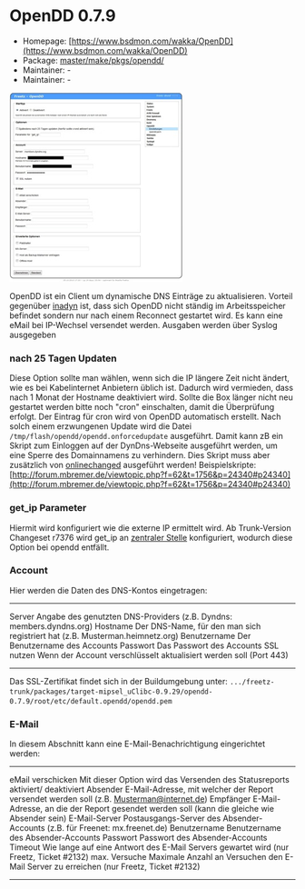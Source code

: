 # OpenDD 0.7.9
 - Homepage: [https://www.bsdmon.com/wakka/OpenDD](https://www.bsdmon.com/wakka/OpenDD)
 - Package: [master/make/pkgs/opendd/](https://github.com/Freetz-NG/freetz-ng/tree/master/make/pkgs/opendd/)
 - Maintainer: -
 - Maintainer: -

[![Konfigurationsseite OpenDD](../screenshots/177_md.jpg)](../screenshots/177.jpg)

OpenDD ist ein Client um dynamische DNS Einträge zu aktualisieren.
Vorteil gegenüber [inadyn](inadyn-mt.md) ist, dass sich OpenDD
nicht ständig im Arbeitsspeicher befindet sondern nur nach einem
Reconnect gestartet wird. Es kann eine eMail bei IP-Wechsel versendet
werden. Ausgaben werden über Syslog ausgegeben

### nach 25 Tagen Updaten

Diese Option sollte man wählen, wenn sich die IP längere Zeit nicht
ändert, wie es bei Kabelinternet Anbietern üblich ist. Dadurch wird
vermieden, dass nach 1 Monat der Hostname deaktiviert wird. Sollte die
Box länger nicht neu gestartet werden bitte noch "cron" einschalten,
damit die Überprüfung erfolgt. Der Eintrag für cron wird von OpenDD
automatisch erstellt.
Nach solch einem erzwungenen Update wird die Datei
`/tmp/flash/opendd/opendd.onforcedupdate` ausgeführt. Damit kann zB ein
Skript zum Einloggen auf der DynDns-Webseite ausgeführt werden, um eine
Sperre des Domainnamens zu verhindern. Dies Skript muss aber zusätzlich
von [onlinechanged](onlinechanged.md) ausgeführt werden!
Beispielskripte:
[http://forum.mbremer.de/viewtopic.php?f=62&t=1756&p=24340#p24340](http://forum.mbremer.de/viewtopic.php?f=62&t=1756&p=24340#p24340)

### get_ip Parameter

Hiermit wird konfiguriert wie die externe IP ermittelt wird. Ab
Trunk-Version
Changeset r7376 wird get_ip an [zentraler
Stelle](mod.html#get_ip) konfiguriert, wodurch diese Option bei
opendd entfällt.

### Account

Hier werden die Daten des DNS-Kontos eingetragen:

  -------------- ------------------------------------------------------------------------------
  Server         Angabe des genutzten DNS-Providers (z.B. Dyndns: members.dyndns.org)
  Hostname       Der DNS-Name, für den man sich registriert hat (z.B. Musterman.heimnetz.org)
  Benutzername   Der Benutzername des Accounts
  Passwort       Das Passwort des Accounts
  SSL nutzen     Wenn der Account verschlüsselt aktualisiert werden soll (Port 443)
  -------------- ------------------------------------------------------------------------------

Das SSL-Zertifikat findet sich in der Buildumgebung unter:
`.../freetz-trunk/packages/target-mipsel_uClibc-0.9.29/opendd-0.7.9/root/etc/default.opendd/opendd.pem`

### E-Mail

In diesem Abschnitt kann eine E-Mail-Benachrichtigung eingerichtet
werden:

  ------------------- --------------------------------------------------------------------------------------------------
  eMail verschicken   Mit dieser Option wird das Versenden des Statusreports aktiviert/ deaktiviert
  Absender            E-Mail-Adresse, mit welcher der Report versendet werden soll (z.B. Musterman@internet.de)
  Empfänger           E-Mail-Adresse, an die der Report gesendet werden soll (kann die gleiche wie Absender sein)
  E-Mail-Server       Postausgangs-Server des Absender-Accounts (z.B. für Freenet: mx.freenet.de)
  Benutzername        Benutzername des Absender-Accounts
  Passwort            Passwort des Absender-Accounts
  Timeout             Wie lange auf eine Antwort des E-Mail Servers gewartet wird (nur Freetz, Ticket #2132)
  max. Versuche       Maximale Anzahl an Versuchen den E-Mail Server zu erreichen (nur Freetz, Ticket #2132)
  ------------------- --------------------------------------------------------------------------------------------------

